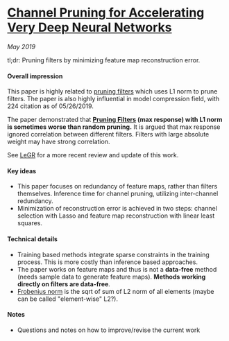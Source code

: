 # [Channel Pruning for Accelerating Very Deep Neural Networks](https://arxiv.org/pdf/1707.06168.pdf)

_May 2019_

tl;dr: Pruning filters by minimizing feature map reconstruction error. 

#### Overall impression
This paper is highly related to [pruning filters](pruning_filters.md) which uses L1 norm to prune filters. The paper is also highly influential in model compression field, with 224 citation as of 05/26/2019. 

The paper demonstrated that **[Pruning Filters](pruning_filters.md) (max response) with L1 norm is sometimes worse than random pruning.** It is argued that max response ignored correlation between different filters. Filters with large absolute weight may have strong correlation.

See [LeGR](legr.md) for a more recent review and update of this work.

#### Key ideas
- This paper focuses on redundancy of feature maps, rather than filters themselves. Inference time for channel pruning, utilizing inter-channel redundancy.
- Minimization of reconstruction error is achieved in two steps: channel selection with Lasso and feature map reconstruction with linear least squares.

#### Technical details
- Training based methods integrate sparse constraints in the training process. This is more costly than inference based approaches. 
- The paper works on feature maps and thus is not a **data-free** method (needs sample data to generate feature maps). **Methods working directly on filters are data-free**.
- [Frobenius norm](https://en.wikipedia.org/wiki/Matrix_norm#Frobenius_norm) is the sqrt of sum of L2 norm of all elements (maybe can be called "element-wise" L2?).

#### Notes
- Questions and notes on how to improve/revise the current work  

